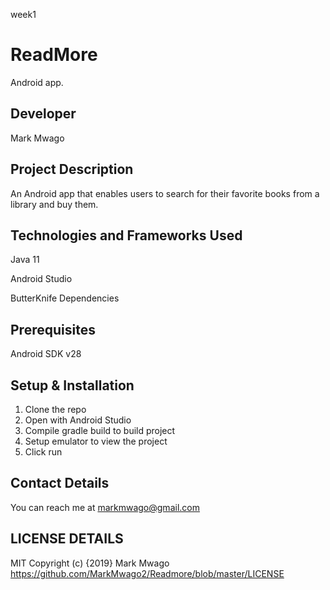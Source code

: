  week1
# ReadMore
Android app.

## Developer
Mark Mwago

## Project Description
An Android app that enables users to search for their favorite books from a library and buy them.

## Technologies and Frameworks Used
Java 11

Android Studio

ButterKnife Dependencies

## Prerequisites
Android SDK v28

## Setup & Installation
1. Clone the repo
2. Open with Android Studio
3. Compile gradle build to build project
4. Setup emulator to view the project
5. Click run

## Contact Details
You can reach me at markmwago@gmail.com

## LICENSE DETAILS
MIT Copyright (c) {2019} Mark Mwago https://github.com/MarkMwago2/Readmore/blob/master/LICENSE




